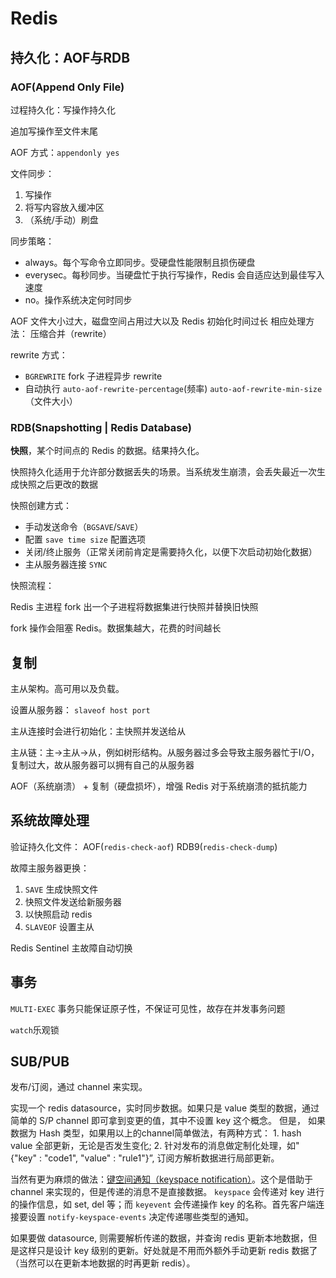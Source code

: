 # Redis


## 持久化：AOF与RDB

### AOF(Append Only File)

过程持久化：写操作持久化

追加写操作至文件末尾

AOF 方式：`appendonly yes`

文件同步：

1. 写操作
2. 将写内容放入缓冲区
3. （系统/手动）刷盘

同步策略：

* always。每个写命令立即同步。受硬盘性能限制且损伤硬盘
* everysec。每秒同步。当硬盘忙于执行写操作，Redis 会自适应达到最佳写入速度
* no。操作系统决定何时同步


AOF 文件大小过大，磁盘空间占用过大以及 Redis 初始化时间过长
相应处理方法： 压缩合并（rewrite）

rewrite 方式： 

* `BGREWRITE` fork 子进程异步 rewrite
* 自动执行 `auto-aof-rewrite-percentage`(频率) `auto-aof-rewrite-min-size`（文件大小）


### RDB(Snapshotting | Redis Database) 

**快照**，某个时间点的 Redis 的数据。结果持久化。

快照持久化适用于允许部分数据丢失的场景。当系统发生崩溃，会丢失最近一次生成快照之后更改的数据

快照创建方式：

* 手动发送命令（`BGSAVE`/`SAVE`）
* 配置 `save time size` 配置选项
* 关闭/终止服务（正常关闭前肯定是需要持久化，以便下次启动初始化数据）
* 主从服务器连接 `SYNC`

快照流程：

Redis 主进程 fork 出一个子进程将数据集进行快照并替换旧快照

fork 操作会阻塞 Redis。数据集越大，花费的时间越长


## 复制

主从架构。高可用以及负载。

设置从服务器： `slaveof host port`

主从连接时会进行初始化：主快照并发送给从

主从链：主->主从->从，例如树形结构。从服务器过多会导致主服务器忙于I/O，复制过大，故从服务器可以拥有自己的从服务器

AOF（系统崩溃） + 复制（硬盘损坏），增强 Redis 对于系统崩溃的抵抗能力

## 系统故障处理

验证持久化文件： AOF(`redis-check-aof`) RDB9(`redis-check-dump`)

故障主服务器更换：

1. `SAVE` 生成快照文件
2. 快照文件发送给新服务器
3. 以快照启动 redis
4. `SLAVEOF` 设置主从

Redis Sentinel 主故障自动切换

## 事务

`MULTI-EXEC` 事务只能保证原子性，不保证可见性，故存在并发事务问题

`watch`乐观锁


## SUB/PUB

发布/订阅，通过 channel 来实现。

实现一个 redis datasource，实时同步数据。如果只是 value 类型的数据，通过简单的 S/P channel 即可拿到变更的值，其中不设置 key 这个概念。
但是， 如果数据为 Hash 类型，如果用以上的channel简单做法，有两种方式： 1. hash value 全部更新，无论是否发生变化; 2. 针对发布的消息做定制化处理，如"{"key" : "code1", "value" : "rule1"}”, 订阅方解析数据进行局部更新。

当然有更为麻烦的做法：[键空间通知（keyspace notification）](http://redisdoc.com/topic/notification.html)。这个是借助于 channel 来实现的，但是传递的消息不是直接数据。 `keyspace` 会传递对 key 进行的操作信息，如 set, del 等；而 `keyevent` 会传递操作 key 的名称。首先客户端连接要设置 `notify-keyspace-events` 决定传递哪些类型的通知。

如果要做 datasource, 则需要解析传递的数据，并查询 redis 更新本地数据，但是这样只是设计 key 级别的更新。好处就是不用而外额外手动更新 redis 数据了（当然可以在更新本地数据的时再更新 redis）。





















